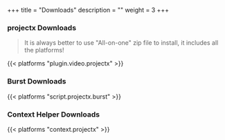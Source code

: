+++
title = "Downloads"
description = ""
weight = 3
+++

<!--more-->

### projectx Downloads

> It is always better to use "All-on-one" zip file to install, it includes all the platforms!

{{< platforms "plugin.video.projectx" >}}

### Burst Downloads

{{< platforms "script.projectx.burst" >}}

### Context Helper Downloads

{{< platforms "context.projectx" >}}

